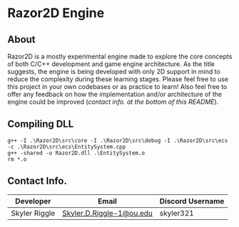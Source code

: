 # Razor2D Engine

## About

Razor2D is a mostly experimental engine made to explore the core concepts of both C/C++ development and game engine architecture. As the title suggests, the engine is being developed with only 2D support in mind to reduce the complexity during these learning stages. Please feel free to use this project in your own codebases or as practice to learn! Also feel free to offer any feedback on how the implementation and/or architecture of the engine could be improved (_contact info. at the bottom of this README_).

## Compiling DLL

```command
g++ -I .\Razor2D\src\core -I .\Razor2D\src\debug -I .\Razor2D\src\ecs -c .\Razor2D\src\ecs\EntitySystem.cpp
g++ -shared -o Razor2D.dll .\EntitySystem.o
rm *.o
```

## Contact Info.

| Developer | Email | Discord Username |
| --------- | ----- | ---------------- |
| Skyler Riggle | Skyler.D.Riggle-1@ou.edu | skyler321 |